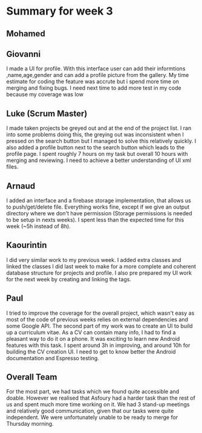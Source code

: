 # Summary for week 3

## Mohamed

## Giovanni
I made a UI for profile. With this interface user can add their informtions ,name,age,gender and can 
add a profile picture from the gallery. My time estimate for coding the feature was accrute but i spend more time
on merging and fixing bugs. I need next time to add more test in my code because my coverage was low

## Luke (Scrum Master)
I made taken projects be greyed out and at the end of the project list. I ran into some problems doing this, the greying out was inconsistent when I pressed on the search button but I managed to solve this relatively quickly. I also added a profile button next to the search button which leads to the profile page.
I spent roughly 7 hours on my task but overall 10 hours with merging and reviewing.
I need to achieve a better understanding of UI xml files.

## Arnaud
I added an interface and a firebase storage implementation, that allows us to push/get/delete file.
Everything works fine, except if we give an output directory where we don't have permission (Storage permissions is needed to be setup in nexts weeks).
I spent less than the expected time for this week (~5h instead of 8h).

## Kaourintin 
I did very similar work to my previous week. I added extra classes and linked the classes I did last week to make for a more complete and coherent database structure for projects and profile.
I also pre prepared my UI work for the next week by creating and linking the tags.

## Paul
I tried to improve the coverage for the overall project, which wasn't easy as most of the code of previous weeks relies on external dependencies and some Google API. The second part of my work was to create an UI to build up a curriculum vitae. As a CV can contain many info, I had to find a pleasant way to do it on a phone. It was exciting to learn new Android features with this task.
I spent around 3h in improving, and around 10h for building the CV creation UI.
I need to get to know better the Android documentation and Espresso testing.

## Overall Team
For the most part, we had tasks which we found quite accessible and doable. However we realised that Asfoury had a harder task than the rest of us and spent much more time working on it.
We had 3 stand-up meetings and relatively good communication, given that our tasks were quite independent.
We were unfortunately unable to be ready to merge for Thursday morning.
